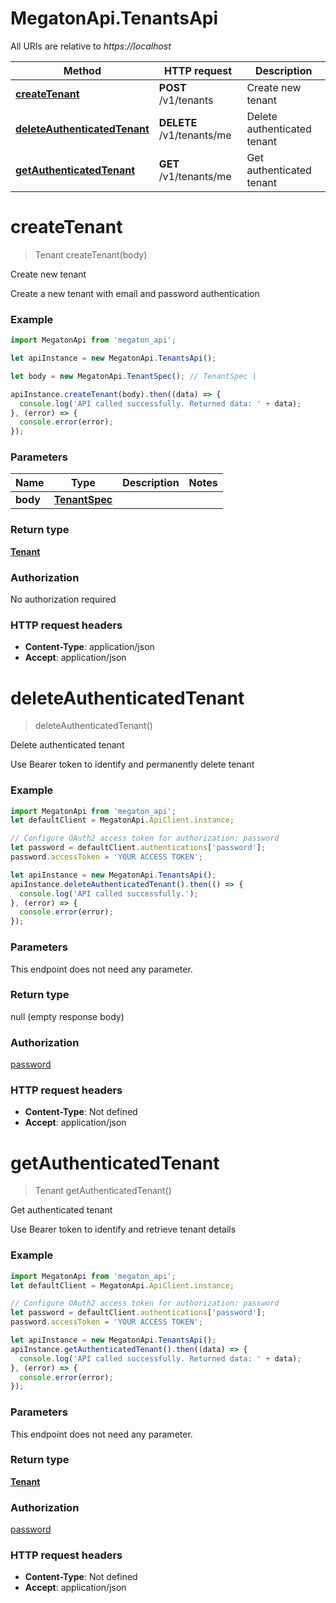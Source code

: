 # MegatonApi.TenantsApi

All URIs are relative to *https://localhost*

Method | HTTP request | Description
------------- | ------------- | -------------
[**createTenant**](TenantsApi.md#createTenant) | **POST** /v1/tenants | Create new tenant
[**deleteAuthenticatedTenant**](TenantsApi.md#deleteAuthenticatedTenant) | **DELETE** /v1/tenants/me | Delete authenticated tenant
[**getAuthenticatedTenant**](TenantsApi.md#getAuthenticatedTenant) | **GET** /v1/tenants/me | Get authenticated tenant


<a name="createTenant"></a>
# **createTenant**
> Tenant createTenant(body)

Create new tenant

Create a new tenant with email and password authentication

### Example
```javascript
import MegatonApi from 'megaton_api';

let apiInstance = new MegatonApi.TenantsApi();

let body = new MegatonApi.TenantSpec(); // TenantSpec | 

apiInstance.createTenant(body).then((data) => {
  console.log('API called successfully. Returned data: ' + data);
}, (error) => {
  console.error(error);
});

```

### Parameters

Name | Type | Description  | Notes
------------- | ------------- | ------------- | -------------
 **body** | [**TenantSpec**](TenantSpec.md)|  | 

### Return type

[**Tenant**](Tenant.md)

### Authorization

No authorization required

### HTTP request headers

 - **Content-Type**: application/json
 - **Accept**: application/json

<a name="deleteAuthenticatedTenant"></a>
# **deleteAuthenticatedTenant**
> deleteAuthenticatedTenant()

Delete authenticated tenant

Use Bearer token to identify and permanently delete tenant

### Example
```javascript
import MegatonApi from 'megaton_api';
let defaultClient = MegatonApi.ApiClient.instance;

// Configure OAuth2 access token for authorization: password
let password = defaultClient.authentications['password'];
password.accessToken = 'YOUR ACCESS TOKEN';

let apiInstance = new MegatonApi.TenantsApi();
apiInstance.deleteAuthenticatedTenant().then(() => {
  console.log('API called successfully.');
}, (error) => {
  console.error(error);
});

```

### Parameters
This endpoint does not need any parameter.

### Return type

null (empty response body)

### Authorization

[password](../README.md#password)

### HTTP request headers

 - **Content-Type**: Not defined
 - **Accept**: application/json

<a name="getAuthenticatedTenant"></a>
# **getAuthenticatedTenant**
> Tenant getAuthenticatedTenant()

Get authenticated tenant

Use Bearer token to identify and retrieve tenant details

### Example
```javascript
import MegatonApi from 'megaton_api';
let defaultClient = MegatonApi.ApiClient.instance;

// Configure OAuth2 access token for authorization: password
let password = defaultClient.authentications['password'];
password.accessToken = 'YOUR ACCESS TOKEN';

let apiInstance = new MegatonApi.TenantsApi();
apiInstance.getAuthenticatedTenant().then((data) => {
  console.log('API called successfully. Returned data: ' + data);
}, (error) => {
  console.error(error);
});

```

### Parameters
This endpoint does not need any parameter.

### Return type

[**Tenant**](Tenant.md)

### Authorization

[password](../README.md#password)

### HTTP request headers

 - **Content-Type**: Not defined
 - **Accept**: application/json

